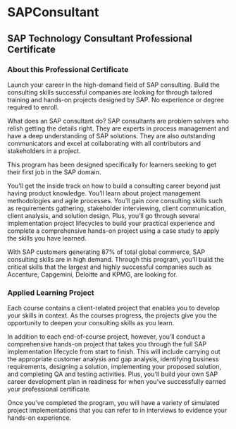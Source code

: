 # SAPConsultant
## SAP Technology Consultant Professional Certificate
### About this Professional Certificate


Launch your career in the high-demand field of SAP consulting. Build the consulting skills successful companies are looking for through tailored training and hands-on projects designed by SAP. No experience or degree required to enroll.

What does an SAP consultant do? SAP consultants are problem solvers who relish getting the details right. They are experts in process management and have a deep understanding of SAP solutions. They are also outstanding communicators and excel at collaborating with all contributors and stakeholders in a project.

This program has been designed specifically for learners seeking to get their first job in the SAP domain.

You’ll get the inside track on how to build a consulting career beyond just having product knowledge. You’ll learn about project management methodologies and agile processes. You’ll gain core consulting skills such as requirements gathering, stakeholder interviewing, client communication, client analysis, and solution design. Plus, you’ll go through several implementation project lifecycles to build your practical experience and complete a comprehensive hands-on project using a case study to apply the skills you have learned.

With SAP customers generating 87% of total global commerce, SAP consulting skills are in high demand. Through this program, you’ll build the critical skills that the largest and highly successful companies such as Accenture, Capgemini, Deloitte and KPMG, are looking for. 

### Applied Learning Project

Each course contains a client-related project that enables you to develop your skills in context. As the courses progress, the projects give you the opportunity to deepen your consulting skills as you learn.

In addition to each end-of-course project, however, you’ll conduct a comprehensive hands-on project that takes you through the full SAP implementation lifecycle from start to finish. This will include carrying out the appropriate customer analysis and gap analysis, identifying business requirements, designing a solution, implementing your proposed solution, and completing QA and testing activities. Plus, you’ll build your own SAP career development plan in readiness for when you’ve successfully earned your professional certificate.

Once you’ve completed the program, you will have a variety of simulated project implementations that you can refer to in interviews to evidence your hands-on experience. 
